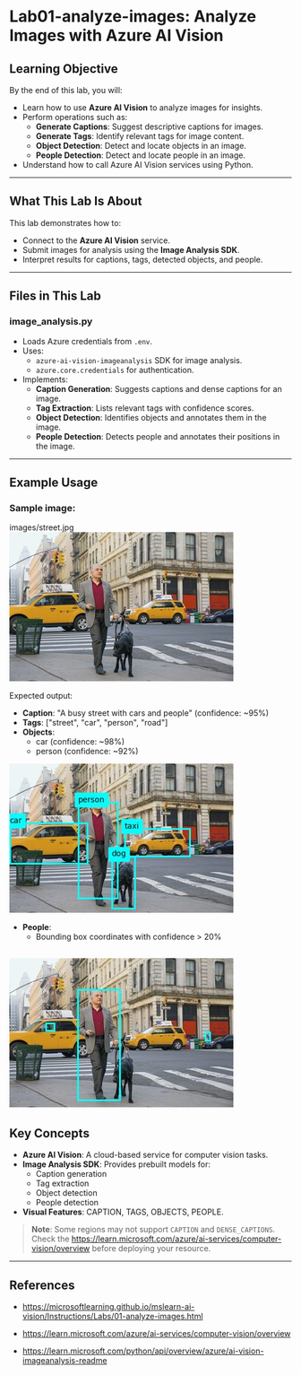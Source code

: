 # Lab01-analyze-images: Analyze Images with Azure AI Vision

## Learning Objective
By the end of this lab, you will:
- Learn how to use **Azure AI Vision** to analyze images for insights.
- Perform operations such as:
  - **Generate Captions**: Suggest descriptive captions for images.
  - **Generate Tags**: Identify relevant tags for image content.
  - **Object Detection**: Detect and locate objects in an image.
  - **People Detection**: Detect and locate people in an image.
- Understand how to call Azure AI Vision services using Python.

---

## What This Lab Is About
This lab demonstrates how to:
- Connect to the **Azure AI Vision** service.
- Submit images for analysis using the **Image Analysis SDK**.
- Interpret results for captions, tags, detected objects, and people.

---

## Files in This Lab
### **image_analysis.py**
- Loads Azure credentials from `.env`.
- Uses:
  - `azure-ai-vision-imageanalysis` SDK for image analysis.
  - `azure.core.credentials` for authentication.
- Implements:
  - **Caption Generation**: Suggests captions and dense captions for an image.
  - **Tag Extraction**: Lists relevant tags with confidence scores.
  - **Object Detection**: Identifies objects and annotates them in the image.
  - **People Detection**: Detects people and annotates their positions in the image.

---

## Example Usage
### Sample image:
images/street.jpg
![Sample street image](images/street.jpg)

Expected output:
- **Caption**: "A busy street with cars and people" (confidence: ~95%)
- **Tags**: ["street", "car", "person", "road"]
- **Objects**:
  - car (confidence: ~98%)
  - person (confidence: ~92%)

![Sample image with object boundary boxes](images/objects.jpg)

- **People**:
  - Bounding box coordinates with confidence > 20%

![Sample image with people bundary boxes.](images/people.jpg)
  --

## Key Concepts
- **Azure AI Vision**: A cloud-based service for computer vision tasks.
- **Image Analysis SDK**: Provides prebuilt models for:
  - Caption generation
  - Tag extraction
  - Object detection
  - People detection
- **Visual Features**: CAPTION, TAGS, OBJECTS, PEOPLE.

> **Note**: Some regions may not support `CAPTION` and `DENSE_CAPTIONS`. Check the https://learn.microsoft.com/azure/ai-services/computer-vision/overview before deploying your resource.


---

## References
- https://microsoftlearning.github.io/mslearn-ai-vision/Instructions/Labs/01-analyze-images.html
- https://learn.microsoft.com/azure/ai-services/computer-vision/overview

- https://learn.microsoft.com/python/api/overview/azure/ai-vision-imageanalysis-readme

